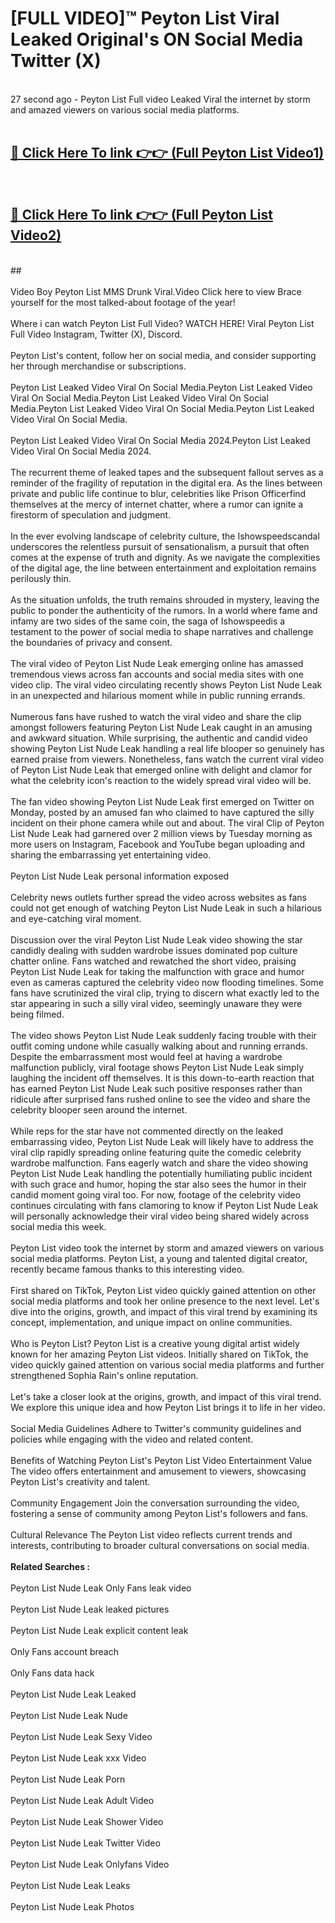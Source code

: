 # [FULL VIDEO]™ Peyton List Viral Leaked Original's ON Social Media Twitter (X) <br>
<br>
27 second ago - Peyton List Full video Leaked Viral the internet by storm and amazed viewers on various social media platforms.<br>

 <br>

##  <a href="https://play.123hd.live?title=Full Peyton_List&ref=git">🔴 Click Here To link 👉👉 (Full Peyton List Video1)</a><br>
  <br>

##  <a href="https://play.123hd.live?title=Full Peyton_List&ref=git">🔴 Click Here To link 👉👉 (Full Peyton List Video2)</a><br>
  <br>
  ##


  <br>

  <br>
Video Boy Peyton List MMS Drunk Viral.Video Click here to view Brace yourself for the most talked-about footage of the year!
<br><br>
Where i can watch Peyton List Full Video? WATCH HERE! Viral Peyton List Full Video Instagram, Twitter (X), Discord.
<br><br>
Peyton List's content, follow her on social media, and consider supporting her through merchandise or subscriptions.
<br><br>
Peyton List Leaked Video Viral On Social Media.Peyton List Leaked Video Viral On Social Media.Peyton List Leaked Video Viral On Social Media.Peyton List Leaked Video Viral On Social Media.Peyton List Leaked Video Viral On Social Media.
<br><br>
Peyton List Leaked Video Viral On Social Media 2024.Peyton List Leaked Video Viral On Social Media 2024.
<br><br>
The recurrent theme of leaked tapes and the subsequent fallout serves as a reminder of the fragility of reputation in the digital era. As the lines between private and public life continue to blur, celebrities like Prison Officerfind themselves at the mercy of internet chatter, where a rumor can ignite a firestorm of speculation and judgment.
<br><br>
In the ever evolving landscape of celebrity culture, the Ishowspeedscandal underscores the relentless pursuit of sensationalism, a pursuit that often comes at the expense of truth and dignity. As we navigate the complexities of the digital age, the line between entertainment and exploitation remains perilously thin.
<br><br>
As the situation unfolds, the truth remains shrouded in mystery, leaving the public to ponder the authenticity of the rumors. In a world where fame and infamy are two sides of the same coin, the saga of Ishowspeedis a testament to the power of social media to shape narratives and challenge the boundaries of privacy and consent.
<br><br>
The viral video of Peyton List Nude Leak emerging online has amassed tremendous views across fan accounts and social media sites with one video clip. The viral video circulating recently shows Peyton List Nude Leak in an unexpected and hilarious moment while in public running errands.
<br><br>
Numerous fans have rushed to watch the viral video and share the clip amongst followers featuring Peyton List Nude Leak caught in an amusing and awkward situation. While surprising, the authentic and candid video showing Peyton List Nude Leak handling a real life blooper so genuinely has earned praise from viewers. Nonetheless, fans watch the current viral video of Peyton List Nude Leak that emerged online with delight and clamor for what the celebrity icon's reaction to the widely spread viral video will be.
<br><br>
The fan video showing Peyton List Nude Leak first emerged on Twitter on Monday, posted by an amused fan who claimed to have captured the silly incident on their phone camera while out and about. The viral Clip of Peyton List Nude Leak had garnered over 2 million views by Tuesday morning as more users on Instagram, Facebook and YouTube began uploading and sharing the embarrassing yet entertaining video.
<br><br>
Peyton List Nude Leak personal information exposed
<br><br>
Celebrity news outlets further spread the video across websites as fans could not get enough of watching Peyton List Nude Leak in such a hilarious and eye-catching viral moment.
<br><br>
Discussion over the viral Peyton List Nude Leak video showing the star candidly dealing with sudden wardrobe issues dominated pop culture chatter online. Fans watched and rewatched the short video, praising Peyton List Nude Leak for taking the malfunction with grace and humor even as cameras captured the celebrity video now flooding timelines. Some fans have scrutinized the viral clip, trying to discern what exactly led to the star appearing in such a silly viral video, seemingly unaware they were being filmed.
<br><br>
The video shows Peyton List Nude Leak suddenly facing trouble with their outfit coming undone while casually walking about and running errands. Despite the embarrassment most would feel at having a wardrobe malfunction publicly, viral footage shows Peyton List Nude Leak simply laughing the incident off themselves. It is this down-to-earth reaction that has earned Peyton List Nude Leak such positive responses rather than ridicule after surprised fans rushed online to see the video and share the celebrity blooper seen around the internet.
<br><br>
While reps for the star have not commented directly on the leaked embarrassing video, Peyton List Nude Leak will likely have to address the viral clip rapidly spreading online featuring quite the comedic celebrity wardrobe malfunction. Fans eagerly watch and share the video showing Peyton List Nude Leak handling the potentially humiliating public incident with such grace and humor, hoping the star also sees the humor in their candid moment going viral too. For now, footage of the celebrity video continues circulating with fans clamoring to know if Peyton List Nude Leak will personally acknowledge their viral video being shared widely across social media this week.
<br><br>
Peyton List video took the internet by storm and amazed viewers on various social media platforms. Peyton List, a young and talented digital creator, recently became famous thanks to this interesting video.
<br><br>
First shared on TikTok, Peyton List video quickly gained attention on other social media platforms and took her online presence to the next level. Let's dive into the origins, growth, and impact of this viral trend by examining its concept, implementation, and unique impact on online communities.
<br><br>
Who is Peyton List? Peyton List is a creative young digital artist widely known for her amazing Peyton List videos. Initially shared on TikTok, the video quickly gained attention on various social media platforms and further strengthened Sophia Rain's online reputation.
<br><br>
Let's take a closer look at the origins, growth, and impact of this viral trend. We explore this unique idea and how Peyton List brings it to life in her video.
<br><br>
Social Media Guidelines Adhere to Twitter's community guidelines and policies while engaging with the video and related content.
<br><br>
Benefits of Watching Peyton List's Peyton List Video Entertainment Value The video offers entertainment and amusement to viewers, showcasing Peyton List's creativity and talent.
<br><br>
Community Engagement Join the conversation surrounding the video, fostering a sense of community among Peyton List's followers and fans.
<br><br>
Cultural Relevance The Peyton List video reflects current trends and interests, contributing to broader cultural conversations on social media.
<br><br>
<strong>Related Searches :</strong>
<br><br>
Peyton List Nude Leak Only Fans leak video
<br><br>
Peyton List Nude Leak leaked pictures
<br><br>
Peyton List Nude Leak explicit content leak
<br><br>
Only Fans account breach
<br><br>
Only Fans data hack
<br><br>
Peyton List Nude Leak Leaked
<br><br>
Peyton List Nude Leak Nude
<br><br>
Peyton List Nude Leak Sexy Video
<br><br>
Peyton List Nude Leak xxx Video
<br><br>
Peyton List Nude Leak Porn
<br><br>
Peyton List Nude Leak Adult Video
<br><br>
Peyton List Nude Leak Shower Video
<br><br>
Peyton List Nude Leak Twitter Video
<br><br>
Peyton List Nude Leak Onlyfans Video
<br><br>
Peyton List Nude Leak Leaks
<br><br>
Peyton List Nude Leak Photos